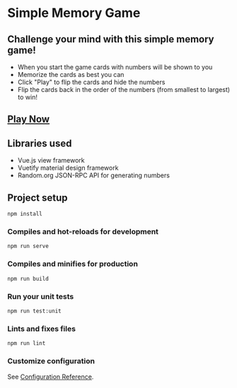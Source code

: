 # Simple Memory Game

## Challenge your mind with this simple memory game!
- When you start the game cards with numbers will be shown to you
- Memorize the cards as best you can
- Click "Play" to flip the cards and hide the numbers
- Flip the cards back in the order of the numbers (from smallest to largest) to win!

## [Play Now](https://liudmil-mitev.github.io/memory-game/)

## Libraries used
- Vue.js view framework
- Vuetify material design framework
- Random.org JSON-RPC API for generating numbers

## Project setup
```
npm install
```

### Compiles and hot-reloads for development
```
npm run serve
```

### Compiles and minifies for production
```
npm run build
```

### Run your unit tests
```
npm run test:unit
```

### Lints and fixes files
```
npm run lint
```

### Customize configuration
See [Configuration Reference](https://cli.vuejs.org/config/).
